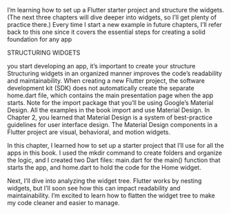 I’m learning how to set up a Flutter starter project and structure the widgets. (The next three chapters will dive deeper into widgets, so I’ll get plenty of practice there.) Every time I start a new example in future chapters, I’ll refer back to this one since it covers the essential steps for creating a solid foundation for any app 

STRUCTURING WIDGETS 

you start developing an app, it’s important to create your structure Structuring widgets in an organized manner improves the code’s readability and maintainability. When creating a new Flutter project, the software development kit (SDK) does not automatically create the separate home.dart file, which contains the main presentation page when the app starts. Note for the import package that you’ll be using Google’s Material Design. All the examples in the book import and use Material Design. In Chapter 2, you learned that Material Design is a system of best-practice guidelines for user interface design. The Material Design components in a Flutter project are visual, behavioral, and motion widgets.  

In this chapter, I learned how to set up a starter project that I’ll use for all the apps in this book. I used the mkdir command to create folders and organize the logic, and I created two Dart files: main.dart for the main() function that starts the app, and home.dart to hold the code for the Home widget. 

Next, I’ll dive into analyzing the widget tree. Flutter works by nesting widgets, but I’ll soon see how this can impact readability and maintainability. I’m excited to learn how to flatten the widget tree to make my code cleaner and easier to manage. 
